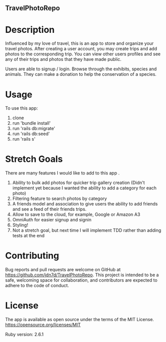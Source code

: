 ## TravelPhotoRepo

# Description 
Influenced by my love of travel, this is an app to store and organize your travel photos. After creating a user account, you may create trips and add photos to the corresponding trip. You can view other users profiles and see any of their trips and photos that they have made public.

Users are able to signup / login. Browse through the exhibits, species and animals. They can make a donation to help the conservation of a species.

# Usage
To use this app:
1. clone
2. run 'bundle install'
3. run 'rails db:migrate' 
4. run 'rails db:seed'
5. run 'rails s'

# Stretch Goals

There are many features I would like to add to this app .
1. Ability to bulk add photos for quicker trip gallery creation (Didn't implement yet because I wanted the ability to add a category for each photo)
2. Filtering feature to search photos by category
3. A friends model and association to give users the ability to add friends and see a feed of their friends trips. 
4. Allow to save to the cloud, for example, Google or Amazon A3
5. OmniAuth for easier signup and signin
6. Styling!
7. Not a stretch goal, but next time I will implement TDD rather than adding tests at the end  

# Contributing
Bug reports and pull requests are welcome on GitHub at https://github.com/jdn7d/TravelPhotoRepo. This project is intended to be a safe, welcoming space for collaboration, and contributors are expected to adhere to the code of conduct.

# License
The app is available as open source under the terms of the MIT License. https://opensource.org/licenses/MIT

Ruby version: 2.6.1